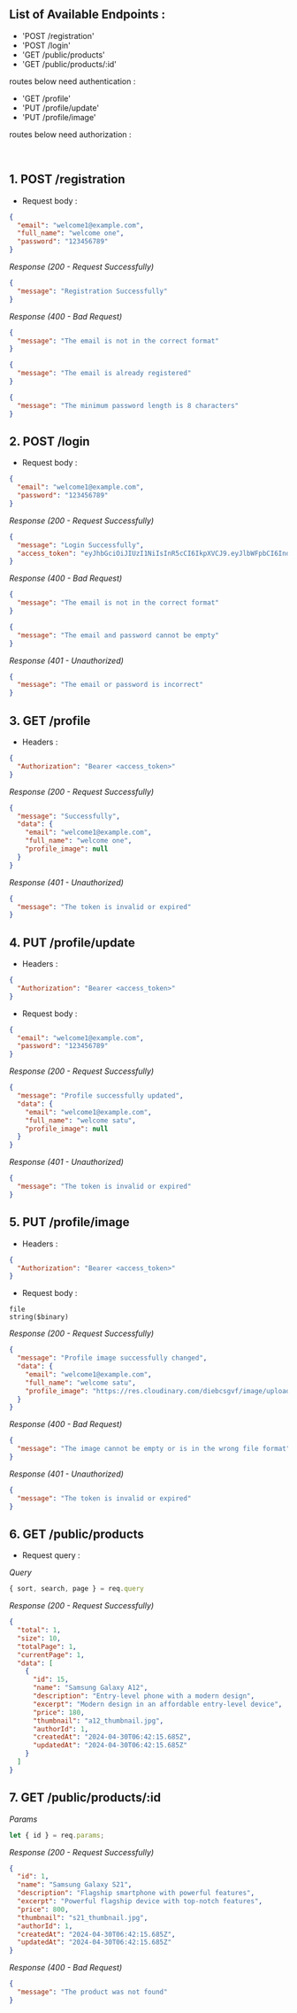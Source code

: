 ## List of Available Endpoints :

- 'POST /registration'
- 'POST /login'
- 'GET /public/products'
- 'GET /public/products/:id'

routes below need authentication :

- 'GET /profile'
- 'PUT /profile/update'
- 'PUT /profile/image'

routes below need authorization :

&nbsp;

## 1. POST /registration

- Request body :

```json
{
  "email": "welcome1@example.com",
  "full_name": "welcome one",
  "password": "123456789"
}
```

_Response (200 - Request Successfully)_

```json
{
  "message": "Registration Successfully"
}
```

_Response (400 - Bad Request)_

```json
{
  "message": "The email is not in the correct format"
}
```

```json
{
  "message": "The email is already registered"
}
```

```json
{
  "message": "The minimum password length is 8 characters"
}
```

## 2. POST /login

- Request body :

```json
{
  "email": "welcome1@example.com",
  "password": "123456789"
}
```

_Response (200 - Request Successfully)_

```json
{
  "message": "Login Successfully",
  "access_token": "eyJhbGciOiJIUzI1NiIsInR5cCI6IkpXVCJ9.eyJlbWFpbCI6IndlbGNvbWUxQGV4YW1wbGUuY29tIiwicm9sZSI6ImNsaWVudCIsImV4cGlyYXRpb24iOjE3MTQ1MDQ5MzcsImlhdCI6MTcxNDQ2MTczN30.7YxcGa_tNS87Ft3XZdpff_lyLmZEOYaJzUEESWhBBLY"
}
```

_Response (400 - Bad Request)_

```json
{
  "message": "The email is not in the correct format"
}
```

```json
{
  "message": "The email and password cannot be empty"
}
```

_Response (401 - Unauthorized)_

```json
{
  "message": "The email or password is incorrect"
}
```

## 3. GET /profile

- Headers :

```json
{
  "Authorization": "Bearer <access_token>"
}
```

_Response (200 - Request Successfully)_

```json
{
  "message": "Successfully",
  "data": {
    "email": "welcome1@example.com",
    "full_name": "welcome one",
    "profile_image": null
  }
}
```

_Response (401 - Unauthorized)_

```json
{
  "message": "The token is invalid or expired"
}
```

## 4. PUT /profile/update

- Headers :

```json
{
  "Authorization": "Bearer <access_token>"
}
```

- Request body :

```json
{
  "email": "welcome1@example.com",
  "password": "123456789"
}
```

_Response (200 - Request Successfully)_

```json
{
  "message": "Profile successfully updated",
  "data": {
    "email": "welcome1@example.com",
    "full_name": "welcome satu",
    "profile_image": null
  }
}
```

_Response (401 - Unauthorized)_

```json
{
  "message": "The token is invalid or expired"
}
```

## 5. PUT /profile/image

- Headers :

```json
{
  "Authorization": "Bearer <access_token>"
}
```

- Request body :

```
file
string($binary)
```

_Response (200 - Request Successfully)_

```json
{
  "message": "Profile image successfully changed",
  "data": {
    "email": "welcome1@example.com",
    "full_name": "welcome satu",
    "profile_image": "https://res.cloudinary.com/diebcsgvf/image/upload/v1714473314/tht/urutan%20query.jpeg-2557eee3-ad6d-42a8-9416-fc436fc2e9c8.jpg"
  }
}
```

_Response (400 - Bad Request)_

```json
{
  "message": "The image cannot be empty or is in the wrong file format"
}
```

_Response (401 - Unauthorized)_

```json
{
  "message": "The token is invalid or expired"
}
```

## 6. GET /public/products

- Request query :

_Query_

```js
{ sort, search, page } = req.query
```

_Response (200 - Request Successfully)_

```json
{
  "total": 1,
  "size": 10,
  "totalPage": 1,
  "currentPage": 1,
  "data": [
    {
      "id": 15,
      "name": "Samsung Galaxy A12",
      "description": "Entry-level phone with a modern design",
      "excerpt": "Modern design in an affordable entry-level device",
      "price": 180,
      "thumbnail": "a12_thumbnail.jpg",
      "authorId": 1,
      "createdAt": "2024-04-30T06:42:15.685Z",
      "updatedAt": "2024-04-30T06:42:15.685Z"
    }
  ]
}
```

## 7. GET /public/products/:id

_Params_

```js
let { id } = req.params;
```

_Response (200 - Request Successfully)_

```json
{
  "id": 1,
  "name": "Samsung Galaxy S21",
  "description": "Flagship smartphone with powerful features",
  "excerpt": "Powerful flagship device with top-notch features",
  "price": 800,
  "thumbnail": "s21_thumbnail.jpg",
  "authorId": 1,
  "createdAt": "2024-04-30T06:42:15.685Z",
  "updatedAt": "2024-04-30T06:42:15.685Z"
}
```

_Response (400 - Bad Request)_

```json
{
  "message": "The product was not found"
}
```

